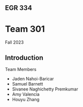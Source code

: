 EGR 334
---

# Team 301

Fall 2023

## Introduction

Team Members
* Jaden Nahoi-Baricar
* Samuel Barnett
* Sivanee Naghichetty Premkumar
* Amy Valencia
* Houyu Zhang
